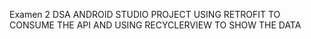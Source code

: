 Examen 2 DSA ANDROID STUDIO PROJECT USING RETROFIT
TO CONSUME THE API AND USING RECYCLERVIEW TO SHOW THE
DATA 
